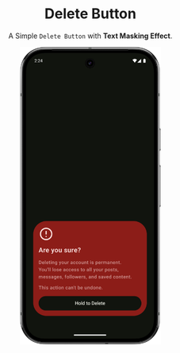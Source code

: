 <div align="center">
  <h1><b>Delete Button</b></h1>
  <p>
    A Simple <code>Delete Button</code> with <strong>Text Masking Effect</strong>.
  </p>
</div>

<div align="center">
<img height="600" src="app/src/main/res/drawable/delete_button.png" alt="Delete Button">
</div>

